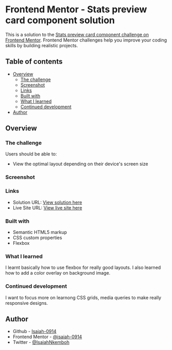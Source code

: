 # Frontend Mentor - Stats preview card component solution

This is a solution to the [Stats preview card component challenge on Frontend Mentor](https://www.frontendmentor.io/challenges/stats-preview-card-component-8JqbgoU62). Frontend Mentor challenges help you improve your coding skills by building realistic projects.

## Table of contents

- [Overview](#overview)
  - [The challenge](#the-challenge)
  - [Screenshot](#screenshot)
  - [Links](#links)
  - [Built with](#built-with)
  - [What I learned](#what-i-learned)
  - [Continued development](#continued-development)
- [Author](#author)

## Overview

### The challenge

Users should be able to:

- View the optimal layout depending on their device's screen size

### Screenshot

[](screenshot.JPG)

### Links

- Solution URL: [View solution here](https://your-solution-url.com)
- Live Site URL: [View live site here](https://isaiah-0914.github.io/stats-preview-card-frontend-mentor-challenge/)

### Built with

- Semantic HTML5 markup
- CSS custom properties
- Flexbox

### What I learned

I learnt basically how to use flexbox for really good layouts.
I also learned how to add a color overlay on background image.

### Continued development

I want to focus more on learnong CSS grids, media queries to make really responsive designs.

## Author

- Github - [Isaiah-0914](https://github.com/Isaiah-0914)
- Frontend Mentor - [@isaiah-0914](https://www.frontendmentor.io/profile/Isaiah-0914)
- Twitter - [@IsaiahNkemboh](https://www.twitter.com/IsaiahNkemboh)

